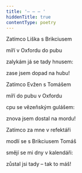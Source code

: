```yaml
---
title: '– – – '
hiddenTitle: true
contentType: poetry
---
```


Zatímco Liška s Brikciusem

míří v Oxfordu do pubu

zalykám já se tady hnusem:

zase jsem dopad na hubu!

Zatímco Evžen s Tomášem

míří do pubu v Oxfordu

cpu se vězeňským gulášem:

znova jsem dostal na mordu!

Zatímco za mne v refektáři

modlí se s Brikciusem Tomáš

smějí se mi dny v kalendáři:

zůstal jsi tady – tak to máš!
